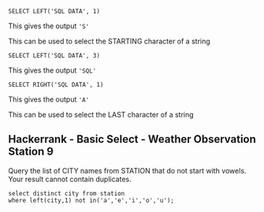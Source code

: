 ```
SELECT LEFT('SQL DATA', 1)
```
This gives the output `'S'`

This can be used to select the STARTING character of a string

```
SELECT LEFT('SQL DATA', 3)
```
This gives the output `'SQL'`

```
SELECT RIGHT('SQL DATA', 1)
```
This gives the output `'A'`

This can be used to select the LAST character of a string



Hackerrank - Basic Select - Weather Observation Station 9
---



Query the list of CITY names from STATION that do not start with vowels. Your result cannot contain duplicates.  
```
select distinct city from station
where left(city,1) not in('a','e','i','o','u');
```
